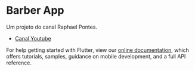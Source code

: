 # Barber App

Um projeto do canal Raphael Pontes.


- [Canal Youtube](https://www.youtube.com/channel/UCv4EWSgNQqqv6HLpGyCkePQ)


For help getting started with Flutter, view our
[online documentation](https://flutter.dev/docs), which offers tutorials,
samples, guidance on mobile development, and a full API reference.
